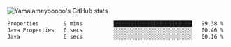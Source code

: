 ![Yamalameyooooo's GitHub stats](https://github-readme-stats.vercel.app/api?username=yamalameyooooo&theme=transparent&show_icons=true\&show=reviews,discussions_started,discussions_answered,prs_merged,prs_merged_percentage)

<!--START_SECTION:waka-->

```txt
Properties        9 mins          █████████████████████████   99.38 %
Java Properties   0 secs          ░░░░░░░░░░░░░░░░░░░░░░░░░   00.46 %
Java              0 secs          ░░░░░░░░░░░░░░░░░░░░░░░░░   00.16 %
```

<!--END_SECTION:waka-->
